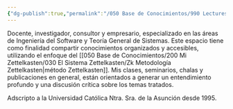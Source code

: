 ```yaml
---
{"dg-publish":true,"permalink":"/050 Base de Conocimientos/990 Lectures Zettel/Zk 015 Dr. Emilio Gutiérrez Rodríguez - Lectures Zettel/","tags":["definir"]}
---
```


Docente, investigador, consultor y empresario, especializado en las áreas de Ingeniería del Software y Teoría General de Sistemas. Este espacio tiene como finalidad compartir conocimientos organizados y accesibles, utilizando el enfoque del [[050 Base de Conocimientos/200  Mi Zettelkasten/030 El Sistema Zettelkasten/Zk Metodología Zettelkasten\|método Zettelkasten]]. Mis clases, seminarios, chalas y publicaciones en general, están orientados a generar un entendimiento profundo y una discusión crítica sobre los temas tratados.

Adscripto a la Universidad Católica Ntra. Sra. de la Asunción desde 1995.